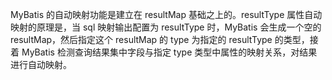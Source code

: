 MyBatis 的自动映射功能是建立在 resultMap 基础之上的。resultType 属性自动映射的原理是，当 sql 映射输出配置为 resultType 时，MyBatis 会生成一个空的 resultMap，然后指定这个 resultMap 的 type 为指定的 resultType 的类型，接着 MyBatis 检测查询结果集中字段与指定 type 类型中属性的映射关系，对结果进行自动映射。